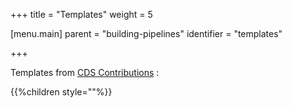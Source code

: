 +++
title = "Templates"
weight = 5

[menu.main]
parent = "building-pipelines"
identifier = "templates"

+++


Templates from [CDS Contributions](https://github.com/ovh/cds/tree/master/contrib/templates) :

{{%children style=""%}}
